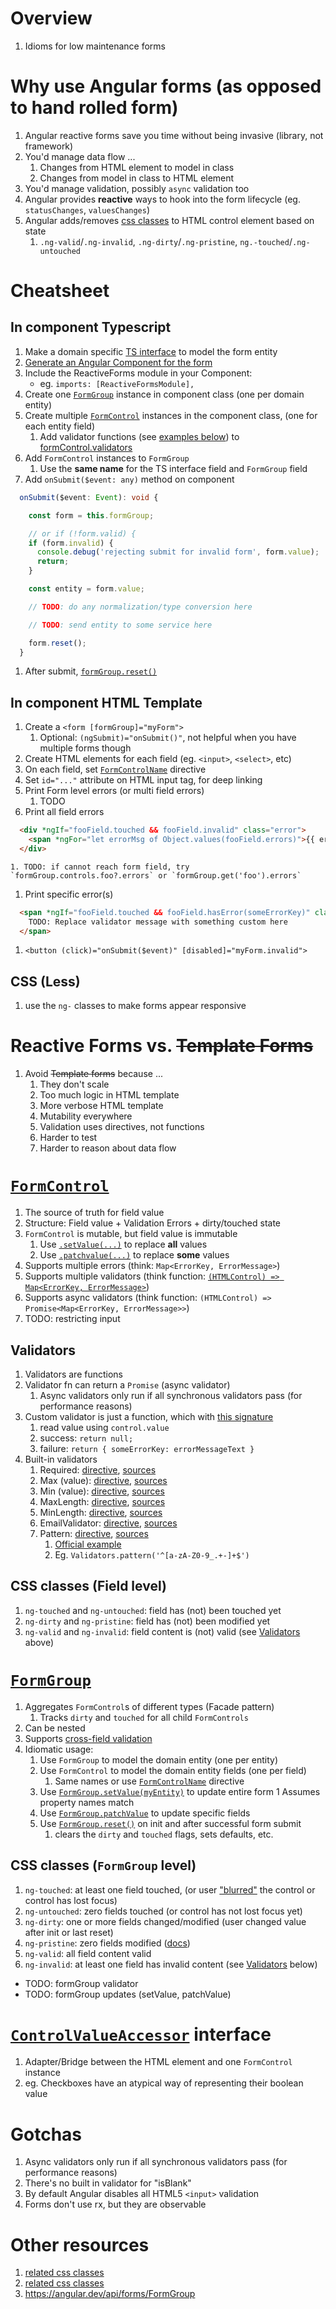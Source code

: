 # Overview
1. Idioms for low maintenance forms


# Why use Angular forms (as opposed to hand rolled form)
1. Angular reactive forms save you time without being invasive (library, not framework)
1. You'd manage data flow ...
    1. Changes from HTML element to model in class
    1. Changes from model in class to HTML element    
1. You'd manage validation, possibly `async` validation too
1. Angular provides **reactive** ways to hook into the form lifecycle (eg. `statusChanges`, `valuesChanges`)
1. Angular adds/removes [css classes](https://angular.io/guide/form-validation#control-status-css-classes) to HTML control element based on state
    1. `.ng-valid`/`.ng-invalid`, `.ng-dirty`/`.ng-pristine`, `ng.-touched`/`.ng-untouched` 


# Cheatsheet
## In component Typescript
1. Make a domain specific [TS interface](https://www.typescriptlang.org/static/TypeScript%20Interfaces-34f1ad12132fb463bd1dfe5b85c5b2e6.png) to model the form entity
1. [Generate an Angular Component for the form](https://v17.angular.io/cli/generate#component-command)
1. Include the ReactiveForms module in your Component:
    - eg. `imports: [ReactiveFormsModule],`
1. Create one [`FormGroup`](https://v17.angular.io/api/forms/FormGroup) instance in component class (one per domain entity)
1. Create multiple [`FormControl`](https://v17.angular.io/api/forms/FormControl) instances in the component class, (one for each entity field)
    1. Add validator functions (see [examples below](./angular.forms.md#validators)) to [formControl.validators](https://angular.dev/api/forms/AbstractControl#setValidators)
1. Add `FormControl` instances to `FormGroup`
    1. Use the **same name** for the TS interface field and `FormGroup` field
1. Add `onSubmit($event: any)` method on component
```ts
  onSubmit($event: Event): void {

    const form = this.formGroup;

    // or if (!form.valid) {
    if (form.invalid) {
      console.debug('rejecting submit for invalid form', form.value);
      return;
    }

    const entity = form.value;

    // TODO: do any normalization/type conversion here

    // TODO: send entity to some service here

    form.reset();
  }
```
1. After submit, [`formGroup.reset()`](https://angular.dev/api/forms/AbstractControl#reset)


## In component HTML Template
1. Create a `<form [formGroup]="myForm">`
    1. Optional: `(ngSubmit)="onSubmit()"`, not helpful when you have multiple forms though
1. Create HTML elements for each field (eg. `<input>`, `<select>`, etc)
1. On each field, set [`FormControlName`](https://v17.angular.io/api/forms/FormControlName) directive
1. Set `id="..."` attribute on HTML input tag, for deep linking
1. Print Form level errors (or multi field errors)
    1. TODO
1. Print all field errors
```html
  <div *ngIf="fooField.touched && fooField.invalid" class="error">
    <span *ngFor="let errorMsg of Object.values(fooField.errors)">{{ errorMsg }}</span><br/>
  </div>
```
    1. TODO: if cannot reach form field, try `formGroup.controls.foo?.errors` or `formGroup.get('foo').errors`
1. Print specific error(s)
```html
  <span *ngIf="fooField.touched && fooField.hasError(someErrorKey)" class="error">
    TODO: Replace validator message with something custom here
  </span>
```
1. `<button (click)="onSubmit($event)" [disabled]="myForm.invalid">`


## CSS (Less)
1. use the `ng-` classes to make forms appear responsive 
 

# Reactive Forms vs. ~~Template Forms~~
1. Avoid ~~Template forms~~ because ...
    1. They don't scale
    1. Too much logic in HTML template
    1. More verbose HTML template
    1. Mutability everywhere
    1. Validation uses directives, not functions
    1. Harder to test
    1. Harder to reason about data flow


# [`FormControl`](https://v17.angular.io/api/forms/FormControl)
1. The source of truth for field value
1. Structure: Field value + Validation Errors + dirty/touched state
1. `FormControl` is mutable, but field value is immutable
    1. Use [`.setValue(...)`](https://v17.angular.io/api/forms/FormControl#setValue) to replace **all** values
    1. Use [`.patchvalue(...)`](https://v17.angular.io/api/forms/FormControl#patchvalue) to replace **some** values
1. Supports multiple errors (think: `Map<ErrorKey, ErrorMessage>`)
1. Supports multiple validators (think function: [`(HTMLControl) => Map<ErrorKey, ErrorMessage>`](https://v17.angular.io/api/forms/ValidatorFn))
1. Supports async validators (think function: `(HTMLControl) => Promise<Map<ErrorKey, ErrorMessage>>`)    
1. TODO: restricting input


## Validators
1. Validators are functions
1. Validator fn can return a `Promise` (async validator)
    1. Async validators only run if all synchronous validators pass (for performance reasons)
1. Custom validator is just a function, which with [this signature](https://v17.angular.io/api/forms/ValidatorFn)
    1. read value using `control.value`
    1. success: `return null;`
    1. failure: `return { someErrorKey: errorMessageText }`
1. Built-in validators
    1. Required: [directive](https://angular.dev/api/forms/RequiredValidator), [sources](https://github.com/angular/angular/blob/main/packages/forms/src/validators.ts#L489)
    1. Max (value): [directive](https://angular.dev/api/forms/MaxValidator), [sources](https://github.com/angular/angular/blob/main/packages/forms/src/validators.ts#L473)
    1. Min (value): [directive](https://angular.dev/api/forms/MinValidator), [sources](https://github.com/angular/angular/blob/main/packages/forms/src/validators.ts#L457)
    1. MaxLength: [directive](https://angular.dev/api/forms/MaxLengthValidator), [sources](https://github.com/angular/angular/blob/main/packages/forms/src/validators.ts#L535)
    1. MinLength: [directive](https://angular.dev/api/forms/MinLengthValidator), [sources](https://github.com/angular/angular/blob/main/packages/forms/src/validators.ts#L517)
    1. EmailValidator: [directive](https://angular.dev/api/forms/EmailValidator), [sources](https://github.com/angular/angular/blob/main/packages/forms/src/validators.ts#L506)
    1. Pattern: [directive](https://angular.dev/api/forms/PatternValidator), [sources](https://github.com/angular/angular/blob/main/packages/forms/src/validators.ts#L547)
        1. [Official example](https://v17.angular.io/api/forms/Validators#pattern)
		1. Eg. `Validators.pattern('^[a-zA-Z0-9_.+-]+$')`

## CSS classes (Field level)
1. `ng-touched` and `ng-untouched`: field has (not) been touched yet
1. `ng-dirty` and `ng-pristine`: field has (not) been modified yet
1. `ng-valid` and `ng-invalid`: field content is (not) valid (see [Validators](./angular.forms.md#validators) above)


# [`FormGroup`](https://v17.angular.io/api/forms/FormGroup)
1. Aggregates `FormControl`s of different types (Facade pattern)
    1. Tracks `dirty` and `touched` for all child `FormControls`
1. Can be nested
1. Supports [cross-field validation](https://v17.angular.io/guide/form-validation#cross-field-validation) 
1. Idiomatic usage:
    1. Use `FormGroup` to model the domain entity (one per entity)
    1. Use `FormControl` to model the domain entity fields (one per field)
        1. Same names or use [`FormControlName`](https://v17.angular.io/api/forms/FormControlName) directive
    1. Use [`FormGroup.setValue(myEntity)`](https://v17.angular.io/api/forms/FormGroup#setValue) to update entire form
        1 Assumes property names match
    1. Use [`FormGroup.patchValue`](https://v17.angular.io/api/forms/FormGroup#patchvalue) to update specific fields
    1. Use [`FormGroup.reset()`](https://v17.angular.io/api/forms/FormGroup#reset) on init and after successful form submit
        1. clears the `dirty` and `touched` flags, sets defaults, etc. 

## CSS classes (`FormGroup` level)
1. `ng-touched`: at least one field touched, (or user ["blurred"](https://developer.mozilla.org/en-US/docs/Web/API/Element/blur_event) the control or control has lost focus)
1. `ng-untouched`: zero fields touched (or control has not lost focus yet)
1. `ng-dirty`: one or more fields changed/modified (user changed value after init or last reset)
1. `ng-pristine`: zero fields modified ([docs](https://angular.dev/api/forms/AbstractControl#pristine))
1. `ng-valid`: all field content valid
1. `ng-invalid`: at least one field has invalid content (see [Validators](TODO) below)


- TODO: formGroup validator
- TODO: formGroup updates (setValue, patchValue)


# [`ControlValueAccessor`](https://angular.dev/api/forms/ControlValueAccessor) interface
1. Adapter/Bridge between the HTML element and one `FormControl` instance
1. eg. Checkboxes have an atypical way of representing their boolean value


# Gotchas
1. Async validators only run if all synchronous validators pass (for performance reasons)
1. There's no built in validator for "isBlank"
1. By default Angular disables all HTML5 `<input>` validation
1. Forms don't use rx, but they are observable


# Other resources
1. [related css classes](https://www.c-sharpcorner.com/article/pristine-vs-dirty-touched-vs-untouched-valid-vs-invalid-in-angular/)
1. [related css classes](https://stackoverflow.com/questions/25025102/angularjs-difference-between-pristine-dirty-and-touched-untouched)
1. https://angular.dev/api/forms/FormGroup